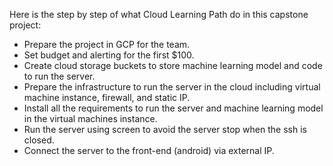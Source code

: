 Here is the step by step of what Cloud Learning Path do in this capstone project:
- Prepare the project in GCP for the team.
- Set budget and alerting for the first $100.
- Create cloud storage buckets to store machine learning model and code to run the server.
- Prepare the infrastructure to run the server in the cloud including virtual machine instance, firewall, and static IP.
- Install all the requirements to run the server and machine learning model in the virtual machines instance.
- Run the server using screen to avoid the server stop when the ssh is closed.
- Connect the server to the front-end (android) via external IP.
